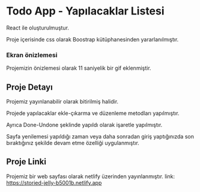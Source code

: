 # Todo App - Yapılacaklar Listesi

React ile oluşturulmuştur.

Proje içerisinde css olarak Boostrap kütüphanesinden yararlanılmıştır.

### Ekran önizlemesi

Projemizin önizlemesi olarak 11 saniyelik bir gif eklenmiştir.

## Proje Detayı

Projemiz yayınlanabilir olarak bitirilmiş halidir.

Projede yapılacaklar ekle-çıkarma ve düzenleme metodları yapılmıştır. 

Ayrıca Done-Undone şeklinde yapıldı olarak işaretle yapılmıştır.

Sayfa yenilemesi yapıldığı zaman veya daha sonradan giriş yaptığınızda son bıraktığınız şekilde devam etme özelliği uygulanmıştır.

## Proje Linki

Projemiz bir web sayfası olarak netlify üzerinden yayınlanmıştır.
link: https://storied-jelly-b5001b.netlify.app